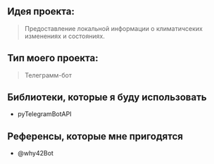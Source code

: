 ## Идея проекта:
> Предоставление локальной информации о климатичсеких изменениях и состояниях.
## Тип моего проекта:
> Телеграмм-бот

## Библиотеки, которые я буду использовать
- pyTelegramBotAPI

## Референсы, которые мне пригодятся
- @why42Bot
